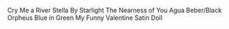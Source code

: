 Cry Me a River
Stella By Starlight
The Nearness of You
Agua Beber/Black Orpheus
Blue in Green
My Funny Valentine
Satin Doll


